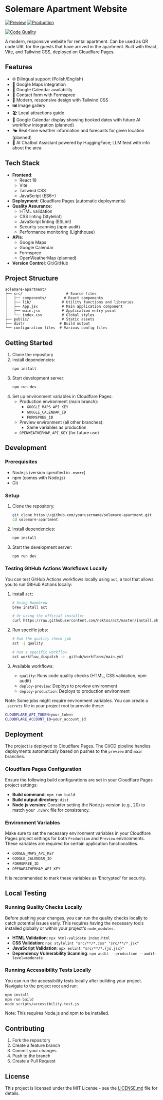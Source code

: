 # Solemare Apartment Website

[![Preview](https://img.shields.io/badge/preview-solemare--apartment--preview.pages.dev-blue)](https://preview.solemare-apartment.pages.dev)
[![Production](https://img.shields.io/badge/production-solemare--apartment.pages.dev-green)](https://solemare-apartment.pages.dev)

[![Code Quality](https://github.com/mrsiejas/solemare-apartment/actions/workflows/main.yml/badge.svg)](https://github.com/mrsiejas/solemare-apartment/actions/workflows/main.yml)

A modern, responsive website for rental apartment. Can be used as QR code URL for the guests that have arrived in the apartment. 
Built with React, Vite, and Tailwind CSS, deployed on Cloudflare Pages.

## Features

- 🌐 Bilingual support (Polish/English)
- 📍 Google Maps integration
- 📅 Google Calendar availability
- 📝 Contact form with Formspree
- 🎨 Modern, responsive design with Tailwind CSS
- 🖼️ Image gallery
- 🏖️ Local attractions guide
- 📅 Google Calendar display showing booked dates with future AI workflow integration (planned)
- 🌤️ Real-time weather information and forecasts for given location (planned)
- 🤖 AI Chatbot Assistant powered by HuggingFace; LLM feed with info about the area

## Tech Stack

- **Frontend**: 
  - React 18
  - Vite
  - Tailwind CSS
  - JavaScript (ES6+)
- **Deployment**: Cloudflare Pages (automatic deployments)
- **Quality Assurance**:
  - HTML validation
  - CSS linting (Stylelint)
  - JavaScript linting (ESLint)
  - Security scanning (npm audit)
  - Performance monitoring (Lighthouse)
- **APIs**: 
  - Google Maps
  - Google Calendar
  - Formspree
  - OpenWeatherMap (planned)
- **Version Control**: Git/GitHub

## Project Structure

```
solemare-apartment/
├── src/                    # Source files
│   ├── components/        # React components
│   ├── lib/              # Utility functions and libraries
│   ├── App.jsx           # Main application component
│   ├── main.jsx          # Application entry point
│   └── index.css         # Global styles
├── public/               # Static assets
├── dist/                # Build output
└── configuration files  # Various config files
```

## Getting Started

1. Clone the repository
2. Install dependencies:
   ```bash
   npm install
   ```
3. Start development server:
   ```bash
   npm run dev
   ```
4. Set up environment variables in Cloudflare Pages:
   - Production environment (main branch):
     - `GOOGLE_MAPS_API_KEY`
     - `GOOGLE_CALENDAR_ID`
     - `FORMSPREE_ID`
   - Preview environment (all other branches):
     - Same variables as production
   - `OPENWEATHERMAP_API_KEY` (for future use)

## Development

### Prerequisites

- Node.js (version specified in `.nvmrc`)
- npm (comes with Node.js)
- Git

### Setup

1. Clone the repository:
   ```bash
   git clone https://github.com/yourusername/solemare-apartment.git
   cd solemare-apartment
   ```

2. Install dependencies:
   ```bash
   npm install
   ```

3. Start the development server:
   ```bash
   npm run dev
   ```

### Testing GitHub Actions Workflows Locally

You can test GitHub Actions workflows locally using `act`, a tool that allows you to run GitHub Actions locally:

1. Install `act`:
   ```bash
   # Using Homebrew
   brew install act
   
   # Or using the official installer
   curl https://raw.githubusercontent.com/nektos/act/master/install.sh | sudo bash
   ```

2. Run specific jobs:
   ```bash
   # Run the quality check job
   act -j quality
   
   # Run a specific workflow
   act workflow_dispatch -e .github/workflows/main.yml
   ```

3. Available workflows:
   - `quality`: Runs code quality checks (HTML, CSS validation, npm audit)
   - `deploy-preview`: Deploys to preview environment
   - `deploy-production`: Deploys to production environment

Note: Some jobs might require environment variables. You can create a `.secrets` file in your project root to provide these:
```bash
CLOUDFLARE_API_TOKEN=your_token
CLOUDFLARE_ACCOUNT_ID=your_account_id
```

## Deployment

The project is deployed to Cloudflare Pages. The CI/CD pipeline handles deployments automatically based on pushes to the `preview` and `main` branches.

### Cloudflare Pages Configuration

Ensure the following build configurations are set in your Cloudflare Pages project settings:

-   **Build command**: `npm run build`
-   **Build output directory**: `dist`
-   **Node.js version**: Consider setting the Node.js version (e.g., 20) to match your `.nvmrc` file for consistency.

### Environment Variables

Make sure to set the necessary environment variables in your Cloudflare Pages project settings for both `Production` and `Preview` environments. These variables are required for certain application functionalities.

-   `GOOGLE_MAPS_API_KEY`
-   `GOOGLE_CALENDAR_ID`
-   `FORMSPREE_ID`
-   `OPENWEATHERMAP_API_KEY`

It is recommended to mark these variables as 'Encrypted' for security.

## Local Testing

### Running Quality Checks Locally

Before pushing your changes, you can run the quality checks locally to catch potential issues early. This requires having the necessary tools installed globally or within your project's `node_modules`.

-   **HTML Validation**: `npx html-validate index.html`
-   **CSS Validation**: `npx stylelint "src/**/*.css" "src/**/*.jsx"`
-   **JavaScript Validation**: `npx eslint "src/**/*.{js,jsx}"`
-   **Dependency Vulnerability Scanning**: `npm audit --production --audit-level=moderate`

### Running Accessibility Tests Locally

You can run the accessibility tests locally after building your project. Navigate to the project root and run:

```bash
npm install
npm run build
node scripts/accessibility-test.js
```

Note: This requires Node.js and npm to be installed.

## Contributing

1. Fork the repository
2. Create a feature branch
3. Commit your changes
4. Push to the branch
5. Create a Pull Request

## License

This project is licensed under the MIT License - see the [LICENSE.md](LICENSE.md) file for details. 